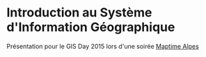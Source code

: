 # Introduction au Système d'Information Géographique

Présentation pour le GIS Day 2015 lors d'une soirée [Maptime Alpes](http://maptime-alpes.com/)
